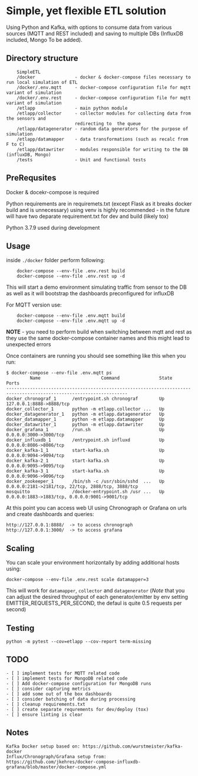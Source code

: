 # Simple, yet flexible ETL solution
Using Python and Kafka, with options to consume data from various sources (MQTT and REST included) and saving to multiple DBs (InfluxDB included, Mongo To be added).

## Directory structure

```
    SimpleETL
    /docker               - docker & docker-compose files necessary to run local simulation of ETL
    /docker/.env.mqtt     - docker-compose configuration file for mqtt variant of simulation
    /docker/.env.rest     - docker-compose configuration file for mqtt variant of simulation
    /etlapp               - main python module
    /etlapp/collector     - collector modules for collecting data from the sensors and 
                          redirecting to  the queue
    /etlapp/datagenerator - random data generators for the purpose of simulation
    /etlapp/datamapper    - data transformations (such as recalc from F to C)
    /etlapp/datawriter    - modules responsible for writing to the DB (influxDB, Mongo)
    /tests                - Unit and functional tests
```

## PreRequsites

Docker & docekr-compose is required

Python requirements are in requiremets.txt (except Flask as it breaks docker build and is unnecessary) using venv is highly recommended - in the future will have two deparate requirement.txt for dev and build (likely tox)

Python 3.7.9 used during development

## Usage

inside ```./docker``` folder perform following:
```
    docker-compose --env-file .env.rest build
    docker-compose --env-file .env.rest up -d
```

This will start a demo environment simulating traffic from sensor to the DB as well as it will bootstrap the dashboards preconfigured for influxDB

For MQTT version use:

```
    docker-compose --env-file .env.mqtt build
    docker-compose --env-file .env.mqtt up -d 
```

**NOTE** - you need to perform build when switching between mqtt and rest as they use the same docker-compose container names and this might lead to unexpected errors

Once containers are running you should see something like this when you run:

```
$ docker-compose --env-file .env.mqtt ps
         Name                       Command               State                         Ports
--------------------------------------------------------------------------------------------------------------------
docker_chronograf_1      /entrypoint.sh chronograf        Up      127.0.0.1:8888->8888/tcp
docker_collector_1       python -m etlapp.collector ...   Up
docker_datagenerator_1   python -m etlapp.datagenerator   Up
docker_datamapper_1      python -m etlapp.datamapper      Up
docker_datawriter_1      python -m etlapp.datawriter      Up
docker_grafana_1         /run.sh                          Up      0.0.0.0:3000->3000/tcp
docker_influxdb_1        /entrypoint.sh influxd           Up      0.0.0.0:8086->8086/tcp
docker_kafka-1_1         start-kafka.sh                   Up      0.0.0.0:9094->9094/tcp
docker_kafka-2_1         start-kafka.sh                   Up      0.0.0.0:9095->9095/tcp
docker_kafka-3_1         start-kafka.sh                   Up      0.0.0.0:9096->9096/tcp
docker_zookeeper_1       /bin/sh -c /usr/sbin/sshd  ...   Up      0.0.0.0:2181->2181/tcp, 22/tcp, 2888/tcp, 3888/tcp
mosquitto                /docker-entrypoint.sh /usr ...   Up      0.0.0.0:1883->1883/tcp, 0.0.0.0:9001->9001/tcp
```

At this point you can access web UI using Chronograph or Grafana on urls and create dashboards and queries:
```
http://127.0.0.1:8888/  -> to access chronograph
http://127.0.0.1:3000/  -> to access grafana
```

## Scaling

You can scale your environment horizontally by adding additional hosts using:
```
docker-compose --env-file .env.rest scale datamapper=3
```
This will work for ```datamapper```, ```collector``` and ```datagenerator``` (*Note* that you can adjust the desired throughput of each generator/emitter by env setting EMITTER_REQUESTS_PER_SECOND, the defaul is quite 0.5 requests per second)

## Testing

```
python -m pytest --cov=etlapp --cov-report term-missing
```

## TODO

```
- [ ] implement tests for MQTT related code
- [ ] implement tests for MongoDB related code
- [ ] Add docker-compose configuration for MongoDB runs
- [ ] consider capturing metrics
- [ ] add some out of the box dashboards
- [ ] consider batching of data during processing
- [ ] cleanup requirements.txt
- [ ] create separate requrements for dev/deploy (tox)
- [ ] ensure linting is clear
```

## Notes

```
Kafka Docker setup based on: https://github.com/wurstmeister/kafka-docker
Influx/Chronograph/Grafana setup from: https://github.com/jkehres/docker-compose-influxdb-grafana/blob/master/docker-compose.yml
```
